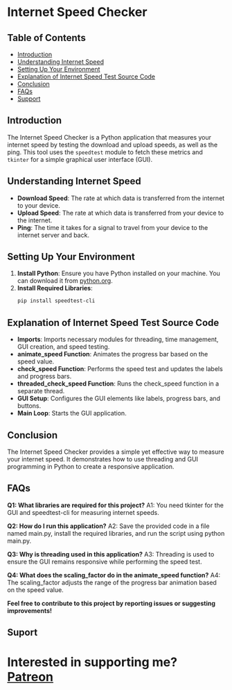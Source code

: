 # Internet Speed Checker

## Table of Contents
- [Introduction](#introduction)
- [Understanding Internet Speed](#understanding-internet-speed)
- [Setting Up Your Environment](#setting-up-your-environment)
- [Explanation of Internet Speed Test Source Code](#explanation-of-internet-speed-test-source-code)
- [Conclusion](#conclusion)
- [FAQs](#faqs)
- [Support](#support)

## Introduction
The Internet Speed Checker is a Python application that measures your internet speed by testing the download and upload speeds, as well as the ping. This tool uses the `speedtest` module to fetch these metrics and `tkinter` for a simple graphical user interface (GUI).

## Understanding Internet Speed
- **Download Speed**: The rate at which data is transferred from the internet to your device.
- **Upload Speed**: The rate at which data is transferred from your device to the internet.
- **Ping**: The time it takes for a signal to travel from your device to the internet server and back.

## Setting Up Your Environment
1. **Install Python**: Ensure you have Python installed on your machine. You can download it from [python.org](https://www.python.org/).
2. **Install Required Libraries**:
   ```bash
   pip install speedtest-cli 
## Explanation of Internet Speed Test Source Code
- **Imports**: Imports necessary modules for threading, time management, GUI creation, and speed testing.
- **animate_speed Function**: Animates the progress bar based on the speed value.
- **check_speed Function**: Performs the speed test and updates the labels and progress bars.
- **threaded_check_speed Function**: Runs the check_speed function in a separate thread.
- **GUI Setup**: Configures the GUI elements like labels, progress bars, and buttons.
- **Main Loop**: Starts the GUI application.

## Conclusion
The Internet Speed Checker provides a simple yet effective way to measure your internet speed. It demonstrates how to use threading and GUI programming in Python to create a responsive application.

## FAQs
**Q1: What libraries are required for this project?**
A1: You need tkinter for the GUI and speedtest-cli for measuring internet speeds.

**Q2: How do I run this application?**
A2: Save the provided code in a file named main.py, install the required libraries, and run the script using python main.py.

**Q3: Why is threading used in this application?**
A3: Threading is used to ensure the GUI remains responsive while performing the speed test.

**Q4: What does the scaling_factor do in the animate_speed function?**
A4: The scaling_factor adjusts the range of the progress bar animation based on the speed value.

**Feel free to contribute to this project by reporting issues or suggesting improvements!**

## Suport
# Interested in supporting me? [Patreon](patreon.com/msaeed)
